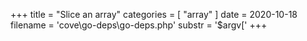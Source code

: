 +++
title = "Slice an array"
categories = [ "array" ]
date = 2020-10-18
filename = 'cove\go-deps\go-deps.php'
substr = '$argv['
+++
